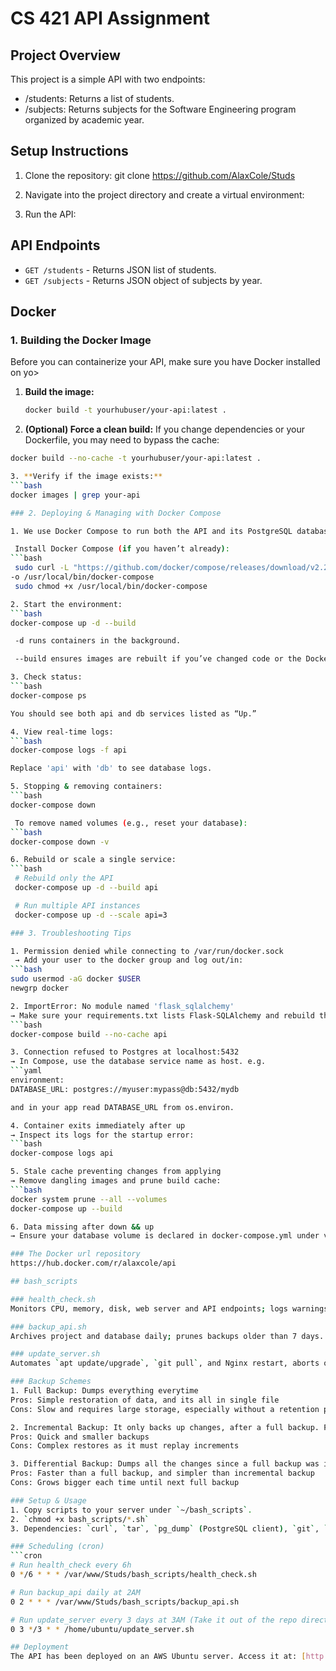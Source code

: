 # CS 421 API Assignment

## Project Overview
This project is a simple API with two endpoints:
- /students: Returns a list of students.
- /subjects: Returns subjects for the Software Engineering program organized by academic year.

## Setup Instructions
1. Clone the repository:
   git clone https://github.com/AlaxCole/Studs

2. Navigate into the project directory and create a virtual environment:

3. Run the API:
   
## API Endpoints
- `GET /students` - Returns JSON list of students.
- `GET /subjects` - Returns JSON object of subjects by year.

## Docker

### 1. Building the Docker Image

Before you can containerize your API, make sure you have Docker installed on yo>

1. **Build the image:**
   ```bash
   docker build -t yourhubuser/your-api:latest .

2.  **(Optional) Force a clean build:**
If you change dependencies or your Dockerfile, you may need to bypass the cache:
   ```bash    
   docker build --no-cache -t yourhubuser/your-api:latest .

3. **Verify if the image exists:**  
   ```bash
   docker images | grep your-api

### 2. Deploying & Managing with Docker Compose

1. We use Docker Compose to run both the API and its PostgreSQL database together.

    Install Docker Compose (if you haven’t already):
```bash
    sudo curl -L "https://github.com/docker/compose/releases/download/v2.20.2/docker-compose-$(uname -s)-$(uname -m)" \
  -o /usr/local/bin/docker-compose
    sudo chmod +x /usr/local/bin/docker-compose

2. Start the environment:
```bash
   docker-compose up -d --build

    -d runs containers in the background.

    --build ensures images are rebuilt if you’ve changed code or the Dockerfile.

3. Check status:
```bash
   docker-compose ps

You should see both api and db services listed as “Up.”

4. View real-time logs:
```bash
   docker-compose logs -f api

Replace 'api' with 'db' to see database logs.

5. Stopping & removing containers:
```bash
   docker-compose down

    To remove named volumes (e.g., reset your database):
```bash
   docker-compose down -v

6. Rebuild or scale a single service:
```bash
    # Rebuild only the API
    docker-compose up -d --build api

    # Run multiple API instances
    docker-compose up -d --scale api=3

### 3. Troubleshooting Tips

1. Permission denied while connecting to /var/run/docker.sock
    → Add your user to the docker group and log out/in:
```bash
   sudo usermod -aG docker $USER
   newgrp docker

2. ImportError: No module named 'flask_sqlalchemy'
→ Make sure your requirements.txt lists Flask-SQLAlchemy and rebuild the image without cache:
```bash
   docker-compose build --no-cache api

3. Connection refused to Postgres at localhost:5432
→ In Compose, use the database service name as host. e.g.
```yaml
environment:
  DATABASE_URL: postgres://myuser:mypass@db:5432/mydb

and in your app read DATABASE_URL from os.environ.

4. Container exits immediately after up
→ Inspect its logs for the startup error:
```bash
   docker-compose logs api

5. Stale cache preventing changes from applying
→ Remove dangling images and prune build cache:
```bash
   docker system prune --all --volumes
docker-compose up --build

6. Data missing after down && up
→ Ensure your database volume is declared in docker-compose.yml under volumes: and not removed without -v. 

### The Docker url repository
https://hub.docker.com/r/alaxcole/api

## bash_scripts

### health_check.sh  
Monitors CPU, memory, disk, web server and API endpoints; logs warnings if thresholds crossed.

### backup_api.sh  
Archives project and database daily; prunes backups older than 7 days. This follows a full-backup scheme.

### update_server.sh  
Automates `apt update/upgrade`, `git pull`, and Nginx restart, aborts on failure.

### Backup Schemes
1. Full Backup: Dumps everything everytime
Pros: Simple restoration of data, and its all in single file
Cons: Slow and requires large storage, especially without a retention policy

2. Incremental Backup: It only backs up changes, after a full backup. For example, the WAL-based scheme for Postgres.
Pros: Quick and smaller backups
Cons: Complex restores as it must replay increments

3. Differential Backup: Dumps all the changes since a full backup was initiated.
Pros: Faster than a full backup, and simpler than incremental backup
Cons: Grows bigger each time until next full backup
 
### Setup & Usage  
1. Copy scripts to your server under `~/bash_scripts`.  
2. `chmod +x bash_scripts/*.sh`  
3. Dependencies: `curl`, `tar`, `pg_dump` (PostgreSQL client), `git`, `systemctl`.

### Scheduling (cron)
```cron
# Run health_check every 6h
0 */6 * * * /var/www/Studs/bash_scripts/health_check.sh

# Run backup_api daily at 2AM
0 2 * * * /var/www/Studs/bash_scripts/backup_api.sh

# Run update_server every 3 days at 3AM (Take it out of the repo directory, for safety)
0 3 */3 * * /home/ubuntu/update_server.sh

## Deployment
The API has been deployed on an AWS Ubuntu server. Access it at: [http://13.61.9.123](http://13.61.9.123)

